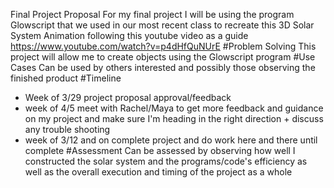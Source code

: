 Final Project Proposal
For my final project I will be using the program Glowscript that we used in our most recent class to recreate this 3D Solar System Animation following this youtube video as a guide
https://www.youtube.com/watch?v=p4dHfQuNUrE
#Problem Solving
This project will allow me to create objects using the Glowscript program
#Use Cases
Can be used by others interested and possibly those observing the finished product
#Timeline
- Week of 3/29 project proposal approval/feedback
- week of 4/5 meet with Rachel/Maya to get more feedback and guidance on my project and make sure I'm heading in the right direction + discuss any trouble shooting
- week of 3/12 and on complete project and do work here and there until complete 
#Assessment
Can be assessed by observing how well I constructed the solar system and the programs/code's efficiency as well as the overall execution and timing of the project as a whole

